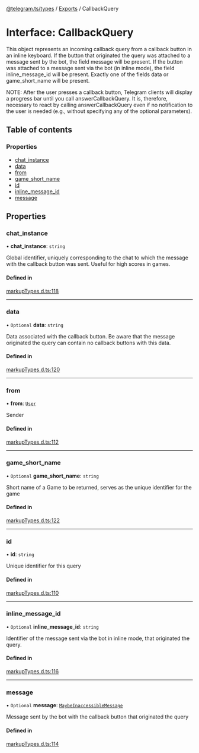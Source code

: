 [@telegram.ts/types](../README.md) / [Exports](../modules.md) / CallbackQuery

# Interface: CallbackQuery

This object represents an incoming callback query from a callback button in an inline keyboard. If the button that originated the query was attached to a message sent by the bot, the field message will be present. If the button was attached to a message sent via the bot (in inline mode), the field inline_message_id will be present. Exactly one of the fields data or game_short_name will be present.

NOTE: After the user presses a callback button, Telegram clients will display a progress bar until you call answerCallbackQuery. It is, therefore, necessary to react by calling answerCallbackQuery even if no notification to the user is needed (e.g., without specifying any of the optional parameters).

## Table of contents

### Properties

- [chat\_instance](CallbackQuery.md#chat_instance)
- [data](CallbackQuery.md#data)
- [from](CallbackQuery.md#from)
- [game\_short\_name](CallbackQuery.md#game_short_name)
- [id](CallbackQuery.md#id)
- [inline\_message\_id](CallbackQuery.md#inline_message_id)
- [message](CallbackQuery.md#message)

## Properties

### chat\_instance

• **chat\_instance**: `string`

Global identifier, uniquely corresponding to the chat to which the message with the callback button was sent. Useful for high scores in games.

#### Defined in

[markupTypes.d.ts:118](https://github.com/telegramsjs/types/blob/d08200f/src/markupTypes.d.ts#L118)

___

### data

• `Optional` **data**: `string`

Data associated with the callback button. Be aware that the message originated the query can contain no callback buttons with this data.

#### Defined in

[markupTypes.d.ts:120](https://github.com/telegramsjs/types/blob/d08200f/src/markupTypes.d.ts#L120)

___

### from

• **from**: [`User`](User.md)

Sender

#### Defined in

[markupTypes.d.ts:112](https://github.com/telegramsjs/types/blob/d08200f/src/markupTypes.d.ts#L112)

___

### game\_short\_name

• `Optional` **game\_short\_name**: `string`

Short name of a Game to be returned, serves as the unique identifier for the game

#### Defined in

[markupTypes.d.ts:122](https://github.com/telegramsjs/types/blob/d08200f/src/markupTypes.d.ts#L122)

___

### id

• **id**: `string`

Unique identifier for this query

#### Defined in

[markupTypes.d.ts:110](https://github.com/telegramsjs/types/blob/d08200f/src/markupTypes.d.ts#L110)

___

### inline\_message\_id

• `Optional` **inline\_message\_id**: `string`

Identifier of the message sent via the bot in inline mode, that originated the query.

#### Defined in

[markupTypes.d.ts:116](https://github.com/telegramsjs/types/blob/d08200f/src/markupTypes.d.ts#L116)

___

### message

• `Optional` **message**: [`MaybeInaccessibleMessage`](../modules.md#maybeinaccessiblemessage)

Message sent by the bot with the callback button that originated the query

#### Defined in

[markupTypes.d.ts:114](https://github.com/telegramsjs/types/blob/d08200f/src/markupTypes.d.ts#L114)

